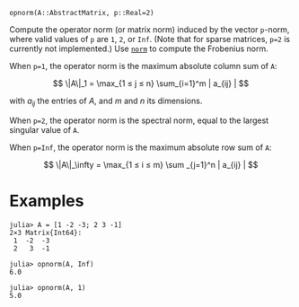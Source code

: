 ```
opnorm(A::AbstractMatrix, p::Real=2)
```

Compute the operator norm (or matrix norm) induced by the vector `p`-norm, where valid values of `p` are `1`, `2`, or `Inf`. (Note that for sparse matrices, `p=2` is currently not implemented.) Use [`norm`](@ref) to compute the Frobenius norm.

When `p=1`, the operator norm is the maximum absolute column sum of `A`:

$$
\|A\|_1 = \max_{1 ≤ j ≤ n} \sum_{i=1}^m | a_{ij} |
$$

with $a_{ij}$ the entries of $A$, and $m$ and $n$ its dimensions.

When `p=2`, the operator norm is the spectral norm, equal to the largest singular value of `A`.

When `p=Inf`, the operator norm is the maximum absolute row sum of `A`:

$$
\|A\|_\infty = \max_{1 ≤ i ≤ m} \sum _{j=1}^n | a_{ij} |
$$

# Examples

```jldoctest
julia> A = [1 -2 -3; 2 3 -1]
2×3 Matrix{Int64}:
 1  -2  -3
 2   3  -1

julia> opnorm(A, Inf)
6.0

julia> opnorm(A, 1)
5.0
```
